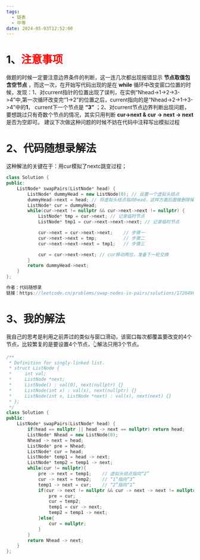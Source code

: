 ```yaml
---
tags:
  - 链表
  - 中等
date: 2024-05-03T12:52:00
---
```


# 1、<font color="red">注意事项</font>

做题的时候一定要注意边界条件的判断，这一连几次都出现报错显示 **节点取值包含空节点** ，而这一次，在开始写代码出现的是在 **while** 循环中改变窗口位置的时候，发现：1、对current指针的位置出现了误判，在实例“Nhead->1->2->3->4”中,第一次循环改变完“1->2"的位置之后，current指向的是“Nhead->2->1->3->4”中的**1**， current下一个节点是 **“3”** ；2、对current节点边界判断出现问题，要想跳过只有奇数个节点的情况，其实只用判断 **cur->next & cur -> next -> next** 是否为空即可。
建议下次做这种问题的时候不妨在代码中注释写出模拟过程

# 2、代码随想录解法

这种解法的关键在于：用cur模拟了nextc跳变过程；
```c++
class Solution {
public:
    ListNode* swapPairs(ListNode* head) {
        ListNode* dummyHead = new ListNode(0); // 设置一个虚拟头结点
        dummyHead->next = head; // 将虚拟头结点指向head，这样方面后面做删除操作
        ListNode* cur = dummyHead;
        while(cur->next != nullptr && cur->next->next != nullptr) {
            ListNode* tmp = cur->next; // 记录临时节点
            ListNode* tmp1 = cur->next->next->next; // 记录临时节点

            cur->next = cur->next->next;    // 步骤一
            cur->next->next = tmp;          // 步骤二
            cur->next->next->next = tmp1;   // 步骤三

            cur = cur->next->next; // cur移动两位，准备下一轮交换
        }
        return dummyHead->next;
    }
};

作者：代码随想录
链接：https://leetcode.cn/problems/swap-nodes-in-pairs/solutions/1720490/by-carlsun-2-mav4/
```

# 3、我的解法

我自己的思考是利用之前弄过的类似与窗口滑动，该窗口每次都覆盖要改变的4个节点，比较繁复的是要设置4个节点，👆解法只用3个节点。

```c++
/**
 * Definition for singly-linked list.
 * struct ListNode {
 *     int val;
 *     ListNode *next;
 *     ListNode() : val(0), next(nullptr) {}
 *     ListNode(int x) : val(x), next(nullptr) {}
 *     ListNode(int x, ListNode *next) : val(x), next(next) {}
 * };
 */
class Solution {
public:
    ListNode* swapPairs(ListNode* head) {
        if(head == nullptr || head -> next == nullptr) return head;
        ListNode* Nhead = new ListNode(0);
        Nhead -> next = head;
        ListNode* pre = Nhead;
        ListNode* cur = head;
        ListNode* temp1 = head -> next;
        ListNode* temp2 = temp1 -> next;
        while(cur != nullptr){
            pre -> next = temp1;    // 虚拟头结点指向“2”
            cur -> next = temp2;    // “1”指向“3”
            temp1 -> next = cur;    // “2”指向“1”
            if(cur -> next != nullptr && cur -> next -> next != nullptr){
                pre = cur;
                cur = temp2;
                temp1 = cur -> next;
                temp2 = temp1 -> next;
            }else{
                cur = nullptr;
            }
        }
        return Nhead -> next;
    }
};
```